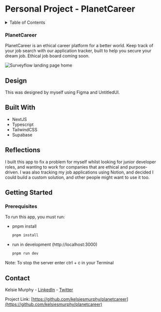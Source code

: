 # Personal Project - PlanetCareer

<!-- TABLE OF CONTENTS -->
<details>
  <summary>Table of Contents</summary>
  <ol>
    <li>
      <a href="#about">About</a>
      <ul>
        <li><a href="#design">Design</a></li>
        <li><a href="#built-with">Built With</a></li>
        <li><a href="#reflections">Reflections</a></li>
      </ul>
    </li>
    <li>
      <a href="#getting-started">Getting Started</a>
      <ul>
        <li><a href="#installation">Installation</a></li>
      </ul>
    </li>
    <li><a href="#contact">Contact</a></li>
    <li><a href="#acknowledgments">Acknowledgments</a></li>
  </ol>
</details>



<!-- ABOUT -->
### PlanetCareer

PlanetCareer is an ethical career platform for a better world. Keep track of your job search with our application tracker, built to help you secure your dream job. Ethical job board coming soon.

<img align="center" src="https://user-images.githubusercontent.com/77012426/211512515-f07b3ef4-5805-4204-9bb6-0fe5b9848138.jpg" alt="Surveyflow landing page home">

<!-- DESIGN -->
## Design
This was designed by myself using Figma and UntitledUI.

<!-- BUILT WITH -->
## Built With

* NextJS
* Typescript
* TailwindCSS
* Supabase

<!-- REFLECTIONS -->
## Reflections
I built this app to fix a problem for myself whilst looking for junior developer roles, and wanting to work for companies that are ethical and purpose-driven. I was also tracking my job applications using Notion, and decided I could build a custom solution, and other people might want to use it too.

<!-- GETTING STARTED -->
## Getting Started
### Prerequisites

To run this app, you must run: 
* pnpm install
  ```sh
  pnpm install
  ```

* run in development (http://localhost:3000)
  ```sh
  pnpm run dev
  ```

Note: To stop the server enter ctrl + c in your Terminal



<!-- CONTACT -->
## Contact

Kelsie Murphy - [LinkedIn](https://www.linkedin.com/in/kelsiesmurphy/) - [Twitter](https://twitter.com/kelsiesmurphy)

Project Link: [https://github.com/kelsiesmurphy/planetcareer](https://github.com/kelsiesmurphy/planetcareer)
